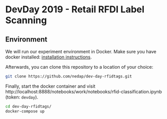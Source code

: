 # DevDay 2019 - Retail RFDI Label Scanning

## Environment

We will run our experiment environment in Docker. Make sure you have docker installed: [installation instructions](https://docs.docker.com/v17.09/engine/installation/#supported-platforms).

Afterwards, you can clone this repository to a location of your choice:

```sh
git clone https://github.com/nedap/dev-day-rfidtags.git
```

Finally, start the docker container and visit http://localhost:8888/notebooks/work/notebooks/rfid-classification.ipynb (token: `devday`).

```sh
cd dev-day-rfidtags/
docker-compose up
```
